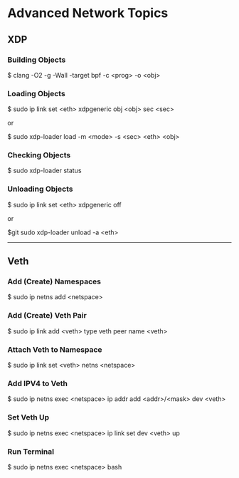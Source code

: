 # Advanced Network Topics

## XDP

### Building Objects
\$ clang -O2 -g -Wall -target bpf -c \<prog\> -o \<obj\>

### Loading Objects
\$ sudo ip link set \<eth\> xdpgeneric obj \<obj\> sec \<sec\>

or

\$ sudo xdp-loader load -m \<mode\> -s \<sec\> \<eth\> \<obj\>

### Checking Objects
\$ sudo xdp-loader status

### Unloading Objects
\$ sudo ip link set \<eth\> xdpgeneric off

or

\$git sudo xdp-loader unload -a \<eth\>

---

## Veth

### Add (Create) Namespaces
\$ sudo ip netns add \<netspace\>

### Add (Create) Veth Pair
\$ sudo ip link add \<veth\> type veth peer name \<veth\>

### Attach Veth to Namespace
\$ sudo ip link set \<veth\> netns \<netspace\>

### Add IPV4 to Veth
\$ sudo ip netns exec \<netspace\> ip addr add \<addr\>/\<mask\> dev \<veth\>

### Set Veth Up
\$ sudo ip netns exec \<netspace\> ip link set dev \<veth\> up

### Run Terminal
\$ sudo ip netns exec \<netspace\> bash